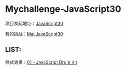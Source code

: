 # Mychallenge-JavaScript30

项目发起地址：[JavaScript30](https://github.com/magicmai/JavaScript30)

我的挑战：[Mai JavaScript30](https://github.com/magicmai/JavaScript30)

## LIST:

样式效果：[01 - JavaScript Drum Kit](https://codepen.io/magicmai/pen/Vzmeqy?editors=0010)

